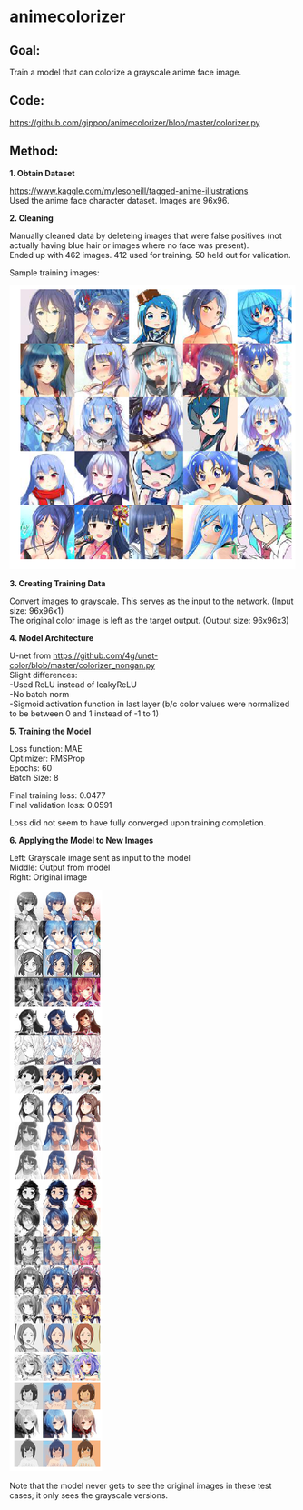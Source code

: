 # animecolorizer

## Goal:
Train a model that can colorize a grayscale anime face image.

## Code:
https://github.com/gippoo/animecolorizer/blob/master/colorizer.py

## Method:
**1. Obtain Dataset**

https://www.kaggle.com/mylesoneill/tagged-anime-illustrations<br/>
Used the anime face character dataset. Images are 96x96.

**2. Cleaning**

Manually cleaned data by deleteing images that were false positives (not actually having blue hair or images where no face was present).<br/>
Ended up with 462 images. 412 used for training. 50 held out for validation.<br/>

Sample training images:

![TrainingImgs](https://github.com/gippoo/animecolorizer/blob/master/trainingimgs.png)

**3. Creating Training Data**

Convert images to grayscale. This serves as the input to the network. (Input size: 96x96x1)<br/>
The original color image is left as the target output. (Output size: 96x96x3)<br/>


**4. Model Architecture**

U-net from https://github.com/4g/unet-color/blob/master/colorizer_nongan.py<br/>
Slight differences:<br/>
-Used ReLU instead of leakyReLU<br/>
-No batch norm<br/>
-Sigmoid activation function in last layer (b/c color values were normalized to be between 0 and 1 instead of -1 to 1)

**5. Training the Model**

Loss function: MAE<br/>
Optimizer: RMSProp<br/>
Epochs: 60<br/>
Batch Size: 8<br/>

Final training loss: 0.0477<br/>
Final validation loss: 0.0591

Loss did not seem to have fully converged upon training completion.

**6. Applying the Model to New Images**

Left: Grayscale image sent as input to the model<br/>
Middle: Output from model<br/>
Right: Original image<br/>

![TestImgs](https://github.com/gippoo/animecolorizer/blob/master/testimgs.png)

Note that the model never gets to see the original images in these test cases; it only sees the grayscale versions.
